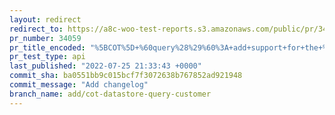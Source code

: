 ```yaml
---
layout: redirect
redirect_to: https://a8c-woo-test-reports.s3.amazonaws.com/public/pr/34059/api/index.html
pr_number: 34059
pr_title_encoded: "%5BCOT%5D+%60query%28%29%60%3A+add+support+for+the+%60customer%60+query+var"
pr_test_type: api
last_published: "2022-07-25 21:33:43 +0000"
commit_sha: ba0551bb9c015bcf7f3072638b767852ad921948
commit_message: "Add changelog"
branch_name: add/cot-datastore-query-customer
---
```

